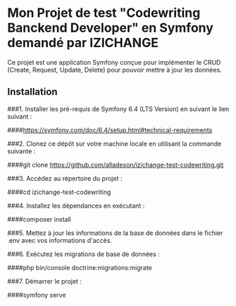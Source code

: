 # Mon Projet de test "Codewriting Banckend Developer" en Symfony demandé par IZICHANGE

Ce projet est une application Symfony conçue pour implémenter le CRUD (Create, Request, Update, Delete) pour pouvoir mettre à jour les données.

## Installation

###1. Installer les pré-requis de Symfony 6.4 (LTS Version) en suivant le lien suivant : 

   ####https://symfony.com/doc/6.4/setup.html#technical-requirements

###2. Clonez ce dépôt sur votre machine locale en utilisant la commande suivante :

   ####git clone https://github.com/alladeson/izichange-test-codewriting.git
   
###3. Accédez au répertoire du projet :

  ####cd izichange-test-codewriting

###4. Installez les dépendances en exécutant :

  ####composer install

###5. Mettez à jour les informations de la base de données dans le fichier .env avec vos informations d'accès.

###6. Exécutez les migrations de base de données :

  ####php bin/console doctrine:migrations:migrate

###7. Démarrer le projet :

   ####symfony serve






